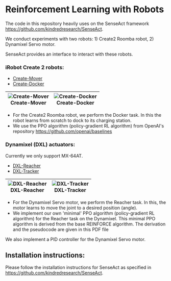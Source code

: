 # Reinforcement Learning with Robots

The code in this repository heavily uses on the SenseAct framework https://github.com/kindredresearch/SenseAct.

We conduct experiments with two robots:
    1) Create2 Roomba robot,
    2) Dynamixel Servo motor.

SenseAct provides an interface to interact with these robots.


### iRobot Create 2 robots:
- [Create-Mover](https://github.com/kindredresearch/SenseAct/blob/master/senseact/envs/create2/create2_mover_env.py)
- [Create-Docker](https://github.com/kindredresearch/SenseAct/blob/master/senseact/envs/create2/create2_docker_env.py)

| ![Create-Mover](docs/create-mover-ppo.gif) <br />Create-Mover | ![Create-Docker](docs/create-docker-trpo.gif) <br /> Create-Docker |
| --- | --- |

- For the Create2 Roomba robot, we perform the Docker task. In this the robot learns from scratch to dock to its charging station.
- We use the PPO algorithm (policy-gradient RL algorithm) from OpenAI's repository https://github.com/openai/baselines


### Dynamixel (DXL) actuators:
Currently we only support MX-64AT.
- [DXL-Reacher](https://github.com/kindredresearch/SenseAct/blob/master/senseact/envs/dxl/dxl_reacher_env.py)
- [DXL-Tracker](https://github.com/kindredresearch/SenseAct/blob/master/senseact/envs/dxl/dxl_tracker_env.py)

| ![DXL-Reacher](docs/dxl-reacher-trpo.gif) <br/>DXL-Reacher | ![DXL-Tracker](docs/dxl-tracker-trpo.gif)<br /> DXL-Tracker |
| --- | --- |

- For the Dynamixel Servo motor, we perform the Reacher task. In this, the motor learns to move the joint to a desired position (angle).
- We implement our own 'minimal' PPO algorithm (policy-gradient RL algorithm) for the Reacher task on the Dynamixel. This minimal PPO algorithm is derived from the base REINFORCE algorithm. The derivation and the pseudocode are given in this PDF file [](pdf/pseudocodePPO.pdf)


We also implement a PID controller for the Dynamixel Servo motor.

## Installation instructions:

Please follow the installation instructions for SenseAct as specified in https://github.com/kindredresearch/SenseAct.



